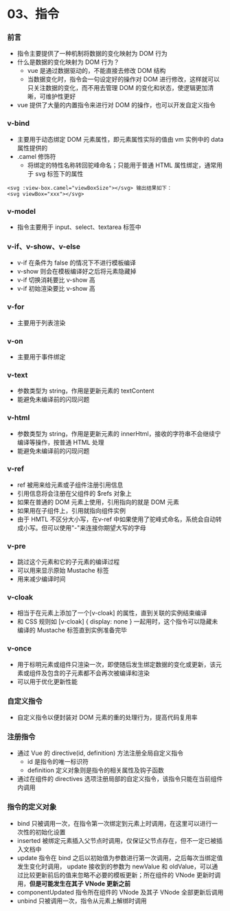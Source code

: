 # 03、指令

### 前言
+ 指令主要提供了一种机制将数据的变化映射为 DOM 行为
+ 什么是数据的变化映射为 DOM 行为？
  + vue 是通过数据驱动的，不能直接去修改 DOM 结构
  + 当数据变化时，指令会一句设定好的操作对 DOM 进行修改，这样就可以只关注数据的变化，而不用去管理 DOM 的变化和状态，使逻辑更加清晰，可维护性更好
+ vue 提供了大量的内置指令来进行对 DOM 的操作，也可以开发自定义指令

### v-bind
+ 主要用于动态绑定 DOM 元素属性，即元素属性实际的值由 vm 实例中的 data 属性提供的
+ .camel 修饰符
  + 将绑定的特性名称转回驼峰命名；只能用于普通 HTML 属性绑定，通常用于 svg 标签下的属性
```
<svg :view-box.camel="viewBoxSize"></svg> 输出结果如下：
<svg viewBox="xxx"></svg>
```

### v-model
+ 指令主要用于 input、select、textarea 标签中

### v-if、v-show、v-else
+ v-if 在条件为 false 的情况下不进行模板编译
+ v-show 则会在模板编译好之后将元素隐藏掉
+ v-if 切换消耗要比 v-show 高
+ v-if 初始渲染要比 v-show 高

### v-for
+ 主要用于列表渲染

### v-on
+ 主要用于事件绑定

### v-text
+ 参数类型为 string，作用是更新元素的 textContent
+ 能避免未编译前的闪现问题

### v-html
+ 参数类型为 string，作用是更新元素的 innerHtml，接收的字符串不会继续宁编译等操作，按普通 HTML 处理
+ 能避免未编译前的闪现问题

### v-ref
+ ref 被用来给元素或子组件注册引用信息
+ 引用信息将会注册在父组件的 $refs 对象上
+ 如果在普通的 DOM 元素上使用，引用指向的就是 DOM 元素
+ 如果用在子组件上，引用就指向组件实例
+ 由于 HMTL 不区分大小写，在v-ref 中如果使用了驼峰式命名，系统会自动转成小写。但可以使用"-"来连接你期望大写的字母

### v-pre
+ 跳过这个元素和它的子元素的编译过程
+ 可以用来显示原始 Mustache 标签
+ 用来减少编译时间

### v-cloak
+ 相当于在元素上添加了一个[v-cloak] 的属性，直到关联的实例结束编译
+ 和 CSS 规则如 [v-cloak] { display: none } 一起用时，这个指令可以隐藏未编译的 Mustache 标签直到实例准备完毕

### v-once
+ 用于标明元素或组件只渲染一次，即使随后发生绑定数据的变化或更新，该元素或组件及包含的子元素都不会再次被编译和渲染
+ 可以用于优化更新性能

### 自定义指令
+ 自定义指令以便封装对 DOM 元素的重的处理行为，提高代码复用率

### 注册指令
+ 通过 Vue 的 directive(id, definition) 方法注册全局自定义指令
  + id 是指令的唯一标识符
  + definition 定义对象则是指令的相关属性及钩子函数
+ 通过在组件的 directives 选项注册局部的自定义指令，该指令只能在当前组件内调用

### 指令的定义对象
+ bind 只被调用一次，在指令第一次绑定到元素上时调用，在这里可以进行一次性的初始化设置
+ inserted 被绑定元素插入父节点时调用，仅保证父节点存在，但不一定已被插入文档中
+ update 指令在 bind 之后以初始值为参数进行第一次调用，之后每次当绑定值发生变化时调用， update 接收到的参数为 newValue 和 oldValue，可以通过比较更新前后的值来忽略不必要的模板更新；所在组件的 VNode 更新时调用，**但是可能发生在其子 VNode 更新之前**
+ componentUpdated 指令所在组件的 VNode 及其子 VNode 全部更新后调用
+ unbind 只被调用一次，指令从元素上解绑时调用
